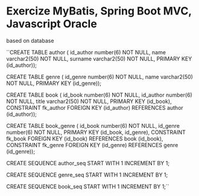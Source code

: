 # Exercize MyBatis, Spring Boot MVC, Javascript Oracle

based on database 

``CREATE TABLE author (
id_author number(6) NOT NULL,
name varchar2(50) NOT NULL,
surname varchar2(50) NOT NULL,
PRIMARY KEY (id_author));

CREATE TABLE genre (
id_genre number(6) NOT NULL,
name varchar2(50) NOT NULL,
PRIMARY KEY (id_genre));

CREATE TABLE book (
id_book number(6) NOT NULL,
id_author number(6) NOT NULL,
title varchar2(50) NOT NULL,
PRIMARY KEY (id_book),
CONSTRAINT fk_author FOREIGN KEY (id_author) REFERENCES author (id_author));

CREATE TABLE book_genre (
id_book number(6) NOT NULL,
id_genre number(6) NOT NULL,
PRIMARY KEY (id_book, id_genre),
CONSTRAINT fk_book FOREIGN KEY (id_book) REFERENCES book (id_book), 
CONSTRAINT fk_genre FOREIGN KEY (id_genre) REFERENCES genre (id_genre));

CREATE SEQUENCE author_seq
START WITH     1
INCREMENT BY   1;

CREATE SEQUENCE genre_seq
START WITH     1
INCREMENT BY   1;

CREATE SEQUENCE book_seq
START WITH     1
INCREMENT BY   1;``
